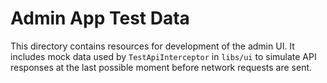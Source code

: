 # Admin App Test Data

This directory contains resources for development of the admin UI.
It includes mock data used by `TestApiInterceptor` in `libs/ui` to
simulate API responses at the last possible moment before network
requests are sent.
